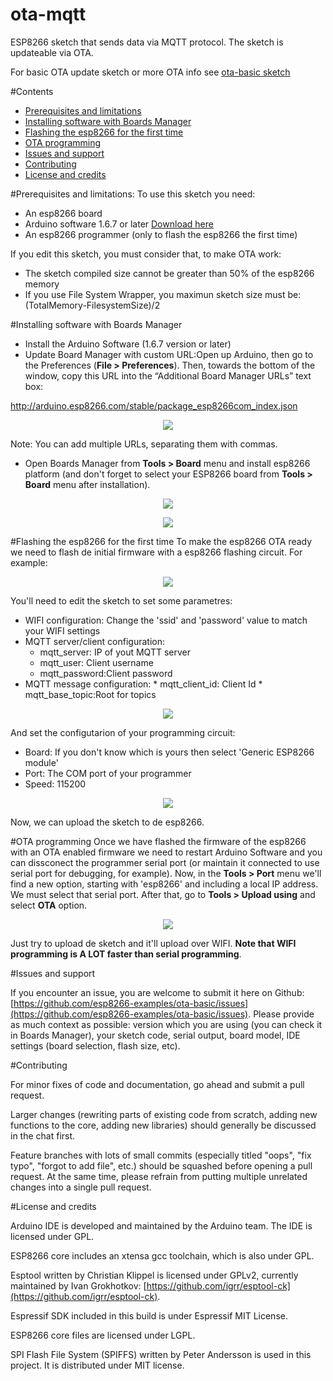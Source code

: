 # ota-mqtt
ESP8266 sketch that sends data via MQTT protocol. The sketch is updateable via OTA.

For basic OTA update sketch or more OTA info see [ota-basic sketch](https://github.com/esp8266-examples/ota-basic)

#Contents
  * [Prerequisites and limitations](#prerequisites-and-limitations)
  * [Installing software with Boards Manager](#installing-software-with-boards-manager)
  * [Flashing the esp8266 for the first time](#flashing-the-esp8266-for-the-first-time)
  * [OTA programming](#ota-programming)
  * [Issues and support](#issues-and-support)
  * [Contributing](#contributing)
  * [License and credits](#license-and-credits)



#Prerequisites and limitations:
To use this sketch you need:
  - An esp8266 board
  - Arduino software 1.6.7 or later [Download here](https://www.arduino.cc/en/Main/Software)
  - An esp8266 programmer (only to flash the esp8266 the first time)

If you edit this sketch, you must consider that, to make OTA work:
  - The sketch compiled size cannot be greater than 50% of the esp8266 memory
  - If you use File System Wrapper, you maximun sketch size must be: (TotalMemory-FilesystemSize)/2

#Installing software with Boards Manager
 * Install the Arduino Software (1.6.7 version or later)
 * Update Board Manager with custom URL:Open up Arduino, then go to the Preferences (**File > Preferences**). Then, towards the bottom of the window, copy this URL into the “Additional Board Manager URLs” text box:

  http://arduino.esp8266.com/stable/package_esp8266com_index.json

 <p align="center"><img src ="./img/arduino-board-manager-link.png?raw=true"></p>

 Note: You can add multiple URLs, separating them with commas.
 
 * Open Boards Manager from **Tools > Board** menu and install esp8266 platform (and don't forget to select your ESP8266 board from **Tools > Board** menu after installation).
 
 <p align="center"><img src ="./img/arduino-board-install.png?raw=true"></p>
 <p align="center"><img src ="./img/arduino-board-select.png?raw=true"></p>

#Flashing the esp8266 for the first time
To make the esp8266 OTA ready we need to flash de initial firmware with a esp8266 flashing circuit. For example:

 <p align="center"><img src ="./img/arduino-board-flashing.png?raw=true"></p>

You'll need to edit the sketch to set some parametres:
  * WIFI configuration: Change the 'ssid' and 'password' value to match your WIFI settings
  * MQTT server/client configuration: 
    * mqtt_server:  IP of yout MQTT server
    * mqtt_user:    Client username
    * mqtt_password:Client password
  *  MQTT message configuration:
    * mqtt_client_id: Client Id
    * mqtt_base_topic:Root for topics

 <p align="center"><img src ="./img/arduino-sketch-edit.png?raw=true"></p>

And set the configutarion of your programming circuit:
 - Board: If you don't know which is yours then select 'Generic ESP8266 module'
 - Port: The COM port of your programmer
 - Speed: 115200
 
 <p align="center"><img src ="./img/arduino-upload-speed.png?raw=true"></p>

 Now, we can upload the sketch to de esp8266.
 
 #OTA programming
  Once we have flashed the firmware of the esp8266 with an OTA enabled firmware we need to restart Arduino Software and you can dissconect the programmer serial port (or maintain it connected to use serial port for debugging, for example).
  Now, in the **Tools > Port** menu we'll find a new option, starting with 'esp8266' and including a local IP address. We must select that serial port. After that, go to **Tools > Upload using** and select **OTA** option.
  
  <p align="center"><img src ="./img/arduino-sketch-ota-option.png?raw=true"></p>
  
  Just try to upload de sketch and it'll upload over WIFI. **Note that WIFI programming is A LOT faster than serial programming**.
 
#Issues and support

If you encounter an issue, you are welcome to submit it here on Github: [https://github.com/esp8266-examples/ota-basic/issues](https://github.com/esp8266-examples/ota-basic/issues). Please provide as much context as possible: version which you are using (you can check it in Boards Manager), your sketch code, serial output, board model, IDE settings (board selection, flash size, etc).

#Contributing

For minor fixes of code and documentation, go ahead and submit a pull request.

Larger changes (rewriting parts of existing code from scratch, adding new functions to the core, adding new libraries) should generally be discussed in the chat first.

Feature branches with lots of small commits (especially titled "oops", "fix typo", "forgot to add file", etc.) should be squashed before opening a pull request. At the same time, please refrain from putting multiple unrelated changes into a single pull request.

#License and credits

Arduino IDE is developed and maintained by the Arduino team. The IDE is licensed under GPL.

ESP8266 core includes an xtensa gcc toolchain, which is also under GPL.

Esptool written by Christian Klippel is licensed under GPLv2, currently maintained by Ivan Grokhotkov: [https://github.com/igrr/esptool-ck](https://github.com/igrr/esptool-ck).

Espressif SDK included in this build is under Espressif MIT License.

ESP8266 core files are licensed under LGPL.

SPI Flash File System (SPIFFS) written by Peter Andersson is used in this project. It is distributed under MIT license.
